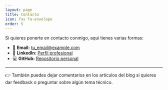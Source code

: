 ```yaml
---
layout: page
title: Contacto
icon: fas fa-envelope
order: 5
---
```


Si quieres ponerte en contacto conmigo, aquí tienes varias formas:

- 📧 **Email:** tu_email@example.com  
- 💼 **LinkedIn:** [Perfil profesional](https://www.linkedin.com/in/sergio-ibañez-nuñez/)  
- 💻 **GitHub:** [Repositorio personal](https://github.com/sergioib94)  

---

👉 También puedes dejar comentarios en los artículos del blog si quieres dar feedback o preguntar sobre algún tema técnico.